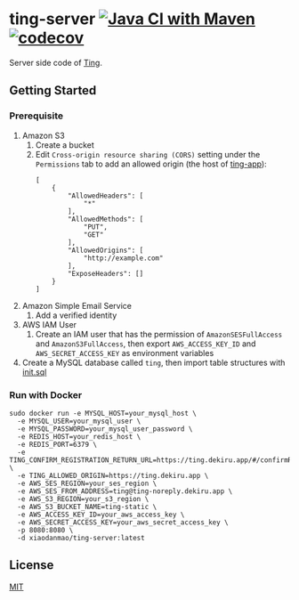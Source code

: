 # ting-server [![Java CI with Maven](https://github.com/Frederick-S/ting-server/actions/workflows/build.yml/badge.svg?branch=main)](https://github.com/Frederick-S/ting-server/actions/workflows/build.yml) [![codecov](https://codecov.io/gh/ting-app/ting-server/branch/main/graph/badge.svg?token=2ZS54PB3DB)](https://codecov.io/gh/ting-app/ting-server)
Server side code of [Ting](https://ting.dekiru.app).

## Getting Started
### Prerequisite
1. Amazon S3
    1. Create a bucket
    2. Edit `Cross-origin resource sharing (CORS)` setting under the `Permissions` tab to add an allowed origin (the host of [ting-app](https://github.com/ting-app/ting-app)):
        ```
        [
            {
                "AllowedHeaders": [
                    "*"
                ],
                "AllowedMethods": [
                    "PUT",
                    "GET"
                ],
                "AllowedOrigins": [
                    "http://example.com"
                ],
                "ExposeHeaders": []
            }
        ]
        ```
2. Amazon Simple Email Service
    1. Add a verified identity
3. AWS IAM User
    1. Create an IAM user that has the permission of `AmazonSESFullAccess` and `AmazonS3FullAccess`, then export `AWS_ACCESS_KEY_ID` and `AWS_SECRET_ACCESS_KEY` as environment variables
4. Create a MySQL database called `ting`, then import table structures with [init.sql](db/init.sql)

### Run with Docker
```
sudo docker run -e MYSQL_HOST=your_mysql_host \
  -e MYSQL_USER=your_mysql_user \
  -e MYSQL_PASSWORD=your_mysql_user_password \
  -e REDIS_HOST=your_redis_host \
  -e REDIS_PORT=6379 \
  -e TING_CONFIRM_REGISTRATION_RETURN_URL=https://ting.dekiru.app/#/confirmRegistration \
  -e TING_ALLOWED_ORIGIN=https://ting.dekiru.app \
  -e AWS_SES_REGION=your_ses_region \
  -e AWS_SES_FROM_ADDRESS=ting@ting-noreply.dekiru.app \
  -e AWS_S3_REGION=your_s3_region \
  -e AWS_S3_BUCKET_NAME=ting-static \
  -e AWS_ACCESS_KEY_ID=your_aws_access_key \
  -e AWS_SECRET_ACCESS_KEY=your_aws_secret_access_key \
  -p 8080:8080 \
  -d xiaodanmao/ting-server:latest
```

## License
[MIT](LICENSE)
